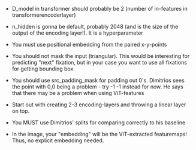 - D_model in transformer should probably be 2 (number of in-features in transformerencoderlayer)

- n_hidden is gonna be default, probably 2048 (and is the size of the output of the encoding layer!). It is a hyperparameter
- You must use positional embedding from the paired x-y-points 
- You should not mask the input (triangular). This would be interesting for predicting "next" fixation, but in your case you want to use all fixations for getting bounding box 
- You should use src_padding_mask for padding out 0's. Dimitrios sees the point with 0,0 being a problem - try -1 -1 instead for now. He says that there may be a problem when using ViT-features
- Start out with creating 2-3 encoding-layers and throwing a linear layer on top. 
- You MUST use Dimitrios' splits for comparing correctly to his baseline 
- In the image, your "embedding" will be the ViT-extracted featuremaps! Thus, no explicit embedding needed.